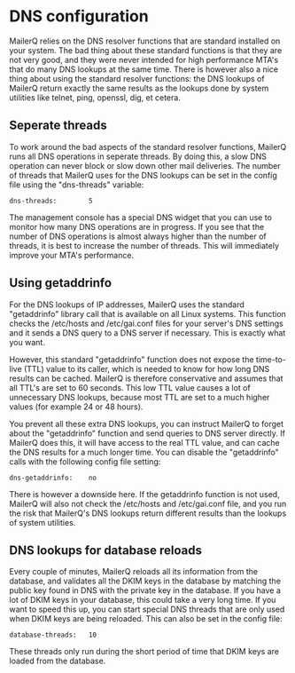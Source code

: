 # DNS configuration

MailerQ relies on the DNS resolver functions that are standard installed on
your system. The bad thing about these standard functions is that they are 
not very good, and they were never intended for high performance MTA's that 
do many DNS lookups at the same time. There is however also a nice thing about
using the standard resolver functions: the DNS lookups of MailerQ return 
exactly the same results as the lookups done by system utilities like telnet, 
ping, openssl, dig, et cetera.


## Seperate threads

To work around the bad aspects of the standard resolver functions, MailerQ
runs all DNS operations in seperate threads. By doing this, a slow DNS 
operation can never block or slow down other mail deliveries. The number of
threads that MailerQ uses for the DNS lookups can be set in the config file
using the "dns-threads" variable:

```
dns-threads:        5
```

The management console has a special DNS widget that you can use to monitor
how many DNS operations are in progress. If you see that the number of DNS operations
is almost always higher than the number of threads, it is best to increase
the number of threads. This will immediately improve your MTA's performance.


## Using getaddrinfo

For the DNS lookups of IP addresses, MailerQ uses the standard "getaddrinfo"
library call that is available on all Linux systems. This function checks the 
/etc/hosts and /etc/gai.conf files for your server's DNS settings and it sends
a DNS query to a DNS server if necessary. This is exactly what you want.

However, this standard "getaddrinfo" function does not expose the time-to-live 
(TTL) value to its caller, which is needed to know for how long DNS results can be cached. 
MailerQ is therefore conservative and assumes that all TTL's are set to 60 
seconds. This low TTL value causes a lot of unnecessary DNS lookups, because 
most TTL are set to a much higher values (for example 24 or 48 hours).

You prevent all these extra DNS lookups, you can instruct MailerQ to forget 
about the "getaddrinfo" function and send queries to DNS server directly. If 
MailerQ does this, it will have access to the real TTL value, and can cache 
the DNS results for a much longer time. You can disable the "getaddrinfo" calls 
with the following config file setting:

```
dns-getaddrinfo:    no
```

There is however a downside here. If the getaddrinfo function is not used,
MailerQ will also not check the /etc/hosts and /etc/gai.conf file, and you
run the risk that MailerQ's DNS lookups return different results than the
lookups of system utilities.


## DNS lookups for database reloads

Every couple of minutes, MailerQ reloads all its information from the database,
and validates all the DKIM keys in the database by matching the public key
found in DNS with the private key in the database. If you have a lot of 
DKIM keys in your database, this could take a very long time. If you want
to speed this up, you can start special DNS threads that are only used when
DKIM keys are being reloaded. This can also be set in the config file:

```
database-threads:   10
```

These threads only run during the short period of time that DKIM keys are 
loaded from the database.
